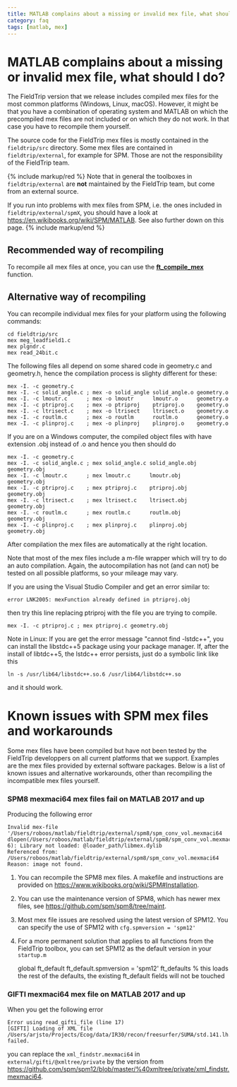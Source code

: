 ```yaml
---
title: MATLAB complains about a missing or invalid mex file, what should I do?
category: faq
tags: [matlab, mex]
---
```


# MATLAB complains about a missing or invalid mex file, what should I do?

The FieldTrip version that we release includes compiled mex files for the most common platforms (Windows, Linux, macOS). However, it might be that you have a combination of operating system and MATLAB on which the precompiled mex files are not included or on which they do not work. In that case you have to recompile them yourself.

The source code for the FieldTrip mex files is mostly contained in the `fieldtrip/src` directory. Some mex files are contained in `fieldtrip/external`, for example for SPM. Those are not the responsibility of the FieldTrip team.

{% include markup/red %}
Note that in general the toolboxes in `fieldtrip/external` are **not** maintained by the FieldTrip team, but come from an external source.

If you run into problems with mex files from SPM, i.e. the ones included in `fieldtrip/external/spmX`, you should have a look at <https://en.wikibooks.org/wiki/SPM/MATLAB>. See also further down on this page.
{% include markup/end %}

## Recommended way of recompiling

To recompile all mex files at once, you can use the **[ft_compile_mex](/reference/utilities/ft_compile_mex)** function.

## Alternative way of recompiling

You can recompile individual mex files for your platform using the following commands:

    cd fieldtrip/src
    mex meg_leadfield1.c
    mex plgndr.c
    mex read_24bit.c

The following files all depend on some shared code in geometry.c and geometry.h, hence the compilation process is slighty different for these:

    mex -I. -c geometry.c
    mex -I. -c solid_angle.c ; mex -o solid_angle solid_angle.o geometry.o
    mex -I. -c lmoutr.c      ; mex -o lmoutr      lmoutr.o      geometry.o
    mex -I. -c ptriproj.c    ; mex -o ptriproj    ptriproj.o    geometry.o
    mex -I. -c ltrisect.c    ; mex -o ltrisect    ltrisect.o    geometry.o
    mex -I. -c routlm.c      ; mex -o routlm      routlm.o      geometry.o
    mex -I. -c plinproj.c    ; mex -o plinproj    plinproj.o    geometry.o

If you are on a Windows computer, the compiled object files with have extension .obj instead of .o and hence you then should do

    mex -I. -c geometry.c
    mex -I. -c solid_angle.c ; mex solid_angle.c solid_angle.obj geometry.obj
    mex -I. -c lmoutr.c      ; mex lmoutr.c      lmoutr.obj      geometry.obj
    mex -I. -c ptriproj.c    ; mex ptriproj.c    ptriproj.obj    geometry.obj
    mex -I. -c ltrisect.c    ; mex ltrisect.c    ltrisect.obj    geometry.obj
    mex -I. -c routlm.c      ; mex routlm.c      routlm.obj      geometry.obj
    mex -I. -c plinproj.c    ; mex plinproj.c    plinproj.obj    geometry.obj

After compilation the mex files are automatically at the right location.

Note that most of the mex files include a m-file wrapper which will try to do an auto compilation. Again, the autocompilation has not (and can not) be tested on all possible platforms, so your mileage may vary.

If you are using the Visual Studio Compiler and get an error similar to:

    error LNK2005: mexFunction already defined in ptriproj.obj

then try this line replacing ptriproj with the file you are trying to compile.

    mex -I. -c ptriproj.c ; mex ptriproj.c geometry.obj

Note in Linux: If you are get the error message "cannot find -lstdc++", you can install the libstdc++5 package using your package manager.
If, after the install of libtdc++5, the lstdc++ error persists, just do a symbolic link like this

    ln -s /usr/lib64/libstdc++.so.6 /usr/lib64/libstdc++.so

and it should work.

# Known issues with SPM mex files and workarounds

Some mex files have been compiled but have not been tested by the FieldTrip developpers on all current platforms that we support. Examples are the mex files provided by external software packages. Below is a list of known issues and alternative workarounds, other than recompiling the incompatible mex files yourself.

### SPM8 mexmaci64 mex files fail on MATLAB 2017 and up

Producing the following error

    Invalid mex-file '/Users/roboos/matlab/fieldtrip/external/spm8/spm_conv_vol.mexmaci64
    dlopen(/Users/roboos/matlab/fieldtrip/external/spm8/spm_conv_vol.mexmaci64, 6): Library not loaded: @loader_path/libmex.dylib
    Referenced from: /Users/roboos/matlab/fieldtrip/external/spm8/spm_conv_vol.mexmaci64
    Reason: image not found.

1. You can recompile the SPM8 mex files. A makefile and instructions are provided on <https://www.wikibooks.org/wiki/SPM#Installation>.

2. You can use the maintenance version of SPM8, which has newer mex files, see <https://github.com/spm/spm8/tree/maint>.

3. Most mex file issues are resolved using the latest version of SPM12. You can specify the use of SPM12 with `cfg.spmversion = 'spm12'`

4. For a more permanent solution that applies to all functions from the FieldTrip toolbox, you can set SPM12 as the default version in your `startup.m`

    global ft_default
    ft_default.spmversion = 'spm12'
    ft_defaults % this loads the rest of the defaults, the existing ft_default fields will not be touched

### GIFTI mexmaci64 mex file on MATLAB 2017 and up

When you get the following error

    Error using read_gifti_file (line 17)
    [GIFTI] Loading of XML file /Users/arjsto/Projects/Ecog/data/IR30/recon/freesurfer/SUMA/std.141.lh.pial.gii failed.

you can replace the `xml_findstr.mexmaci64` in `external/gifti/@xmltree/private` by the version from <https://github.com/spm/spm12/blob/master/%40xmltree/private/xml_findstr.mexmaci64>.
